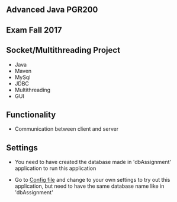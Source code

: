 ## Advanced Java PGR200

## Exam Fall 2017

## Socket/Multithreading Project

* Java
* Maven
* MySql
* JDBC
* Multithreading
* GUI

## Functionality

* Communication between client and server

## Settings

* You need to have created the database made in 'dbAssignment' application to run this application

* Go to [Config file](src/main/resources/database.properties) and change to your own settings to try out this application, but need to have the same database name like in 'dbAssignment'
